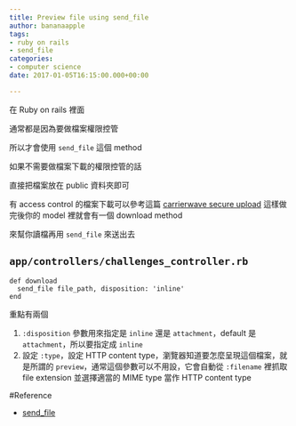 ```yaml
---
title: Preview file using send_file
author: bananaapple
tags:
- ruby on rails
- send_file
categories:
- computer science
date: 2017-01-05T16:15:00.000+00:00

---
```

在 Ruby on rails 裡面

通常都是因為要做檔案權限控管

所以才會使用 `send_file` 這個 method

如果不需要做檔案下載的權限控管的話

直接把檔案放在 public 資料夾即可

有 access control 的檔案下載可以參考這篇 [carrierwave secure upload](https://github.com/carrierwaveuploader/carrierwave/wiki/how-to:-secure-upload)
這樣做完後你的 model 裡就會有一個 download method

來幫你讀檔再用 `send_file` 來送出去

## `app/controllers/challenges_controller.rb`

    def download
      send_file file_path, disposition: 'inline'
    end

重點有兩個

1. `:disposition` 參數用來指定是 `inline` 還是 `attachment`，default 是 `attachment`，所以要指定成 `inline`
2. 設定 `:type`，設定 HTTP content type，瀏覽器知道要怎麼呈現這個檔案，就是所謂的 `preview`，通常這個參數可以不用設，它會自動從 `:filename` 裡抓取 file extension 並選擇適當的 MIME type 當作 HTTP content type

\#Reference

* [send_file](http://api.rubyonrails.org/classes/ActionController/DataStreaming.html#method-i-send_file)